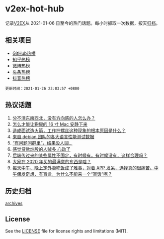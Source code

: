 # v2ex-hot-hub

 记录[V2EX](https://www.v2ex.com/)从 2021-01-06 日至今的热门话题。每小时抓取一次数据，按天[归档](archives)。
 
 ## 相关项目

- [GitHub热榜](https://github.com/lonnyzhang423/github-hot-hub)
- [知乎热榜](https://github.com/lonnyzhang423/zhihu-hot-hub)
- [微博热榜](https://github.com/lonnyzhang423/weibo-hot-hub)
- [头条热榜](https://github.com/lonnyzhang423/toutiao-hot-hub)
- [抖音热榜](https://github.com/lonnyzhang423/douyin-hot-hub)


 `更新时间：2021-01-26 23:03:57 +0800`

## 热议话题

1. [分不清东南西北，没有方向感的人怎么办？](https://www.v2ex.com/t/748429)
1. [怎么才能让狗屎的 16 寸 Mac 安静下来](https://www.v2ex.com/t/748330)
1. [造成面试造火箭，工作拧螺丝这种现象的根本原因是什么？](https://www.v2ex.com/t/748372)
1. [来自 debian 团队的各大语言性能测试数据](https://www.v2ex.com/t/748518)
1. [“有问题问群里”，结果没人回…](https://www.v2ex.com/t/748364)
1. [感觉贷款炒股的人贼多 心动了](https://www.v2ex.com/t/748577)
1. [后端传过来的某些属性不固定，有时候有，有时候没有，这样合理吗？](https://www.v2ex.com/t/748527)
1. [大家在 2020 年买的最满意的东西是啥？](https://www.v2ex.com/t/748542)
1. [每天中午、晚上定外卖吃饭成了难事，对着 APP 发呆，选择真的很痛苦。中午偶发奇想，有盲盒，为什么不能来一个“盲饭”呢？](https://www.v2ex.com/t/748487)

## 历史归档

[archives](archives)

## License

See the [LICENSE](LICENSE) file for license rights and limitations (MIT).
